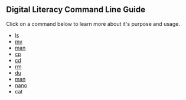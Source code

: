 ## Digital Literacy Command Line Guide

Click on a command below to learn more about it's purpose and usage.

* [ls](ls.md)
* [mv](mv.md) 
* [man](man.md)
* [cp](cp.md)
* [cd](cd.md)
* [rm](rm.md)
* [du](du.md)
* [man](man.md)
* [nano](nano.md)
* cat
